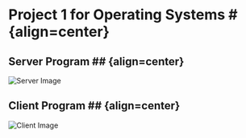 # Project 1 for Operating Systems # {align=center}

## Server Program ## {align=center}
![Server Image](https://i.ibb.co/60Z8gZQ/server.png)

## Client Program ## {align=center}
![Client Image](https://i.ibb.co/28fkHrL/client.png)

